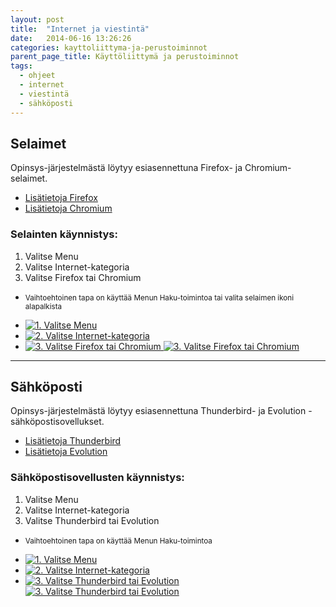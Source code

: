 ```yaml
---
layout: post
title:  "Internet ja viestintä"
date:   2014-06-16 13:26:26
categories: kayttoliittyma-ja-perustoiminnot
parent_page_title: Käyttöliittymä ja perustoiminnot
tags:
  - ohjeet
  - internet
  - viestintä
  - sähköposti
---
```


<div class="pure-u-11-24">

<h2>Selaimet</h2>
<p>Opinsys-järjestelmästä löytyy esiasennettuna Firefox- ja Chromium-selaimet.</p>
<ul>
  <li><a href="https://support.mozilla.org/products/firefox" title="Lisätietoja Firefox">Lisätietoja Firefox</a></li>
  <li><a href="https://support.google.com/chrome/" title="Lisätietoja Chromium">Lisätietoja Chromium</a></li>
</ul>

<h3>Selainten käynnistys:</h3>
<ol>
  <li>Valitse Menu</li>
  <li>Valitse Internet-kategoria</li>
  <li>Valitse Firefox tai Chromium</li>
</ol>
<ul>
  <li>
    <small>Vaihtoehtoinen tapa on käyttää Menun Haku-toimintoa tai valita selaimen ikoni alapalkista</small>
  </li>
</ul>
</div>

<div class="pure-u-11-24 images">
<ul>
  <li>
    <a href="{{ site.baseurl }}/assets/images/valitse-menu.png" title="1. Valitse Menu" class="swipebox">
      <img src="{{ site.baseurl }}/assets/images/valitse-menu-small.png" alt="1. Valitse Menu">
    </a>
  </li>
  <li>
    <a href="{{ site.baseurl }}/assets/images/menu-internet.png" title="2. Valitse Internet-kategoria" class="swipebox">
      <img src="{{ site.baseurl }}/assets/images/menu-internet-small.png" alt="2. Valitse Internet-kategoria">
    </a>
  </li>
  <li>
    <a href="{{ site.baseurl }}/assets/images/menu-internet-firefox.png" title="3. Valitse Firefox tai Chromium" class="swipebox">
      <img src="{{ site.baseurl }}/assets/images/menu-internet-firefox-small.png" alt="3. Valitse Firefox tai Chromium">
    </a>
    <a href="{{ site.baseurl }}/assets/images/menu-internet-chromium.png" title="3. Valitse Firefox tai Chromium" class="swipebox">
      <img src="{{ site.baseurl }}/assets/images/menu-internet-chromium-small.png" alt="3. Valitse Firefox tai Chromium">
    </a>
  </li>
</ul>
</div>

---

<div class="pure-u-11-24">

<h2>Sähköposti</h2>

Opinsys-järjestelmästä löytyy esiasennettuna Thunderbird- ja Evolution -sähköpostisovellukset.
<ul>
  <li>
    <a href="https://support.mozilla.org/products/thunderbird" title="Lisätietoja Thunderbird">Lisätietoja Thunderbird</a>
  </li>
  <li>
    <a href="https://help.gnome.org/users/evolution/stable/" title="Lisätietoja Evolution">Lisätietoja Evolution</a>
  </li>
</ul>
<h3>Sähköpostisovellusten käynnistys:</h3>
<ol>
  <li>Valitse Menu</li>
  <li>Valitse Internet-kategoria</li>
  <li>Valitse Thunderbird tai Evolution</li>
</ol>
<ul>
  <li>
    <small>Vaihtoehtoinen tapa on käyttää Menun Haku-toimintoa</small>
  </li>
</ul>
</div>
<div class="pure-u-11-24 images">
  <ul>
    <li>
      <a href="{{ site.baseurl }}/assets/images/valitse-menu.png" title="1. Valitse Menu" class="swipebox">
        <img src="{{ site.baseurl }}/assets/images/valitse-menu-small.png" alt="1. Valitse Menu">
      </a>
    </li>
    <li>
      <a href="{{ site.baseurl }}/assets/images/menu-internet.png" title="2. Valitse Internet-kategoria" class="swipebox">
        <img src="{{ site.baseurl }}/assets/images/menu-internet-small.png" alt="2. Valitse Internet-kategoria">
      </a>
    </li>
    <li>
      <a href="{{ site.baseurl }}/assets/images/menu-internet-thunderbird.png" title="3. Valitse Thunderbird tai Evolution">
        <img src="{{ site.baseurl }}/assets/images/menu-internet-thunderbird-small.png" alt="3. Valitse Thunderbird tai Evolution">
      </a>
      <a href="{{ site.baseurl }}/assets/images/menu-internet-evolution.png" title="3. Valitse Thunderbird tai Evolution">
        <img src="{{ site.baseurl }}/assets/images/menu-internet-evolution-small.png" alt="3. Valitse Thunderbird tai Evolution">
      </a>
    </li>
  </ul>
</div>
